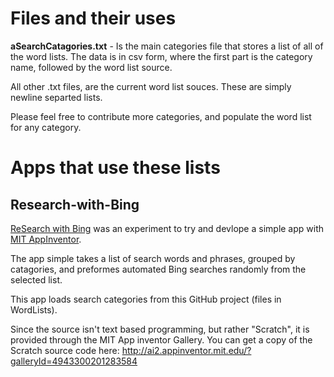 # Files and their uses
**aSearchCatagories.txt** - Is the main categories file that stores a list of all of the word lists.
The data is in csv form, where the first part is the category name, followed by the word list source.

All other .txt files, are the current word list souces. These are simply newline separted lists.

Please feel free to contribute more categories, and populate the word list for any category.

# Apps that use these lists
## Research-with-Bing
[ReSearch with Bing](https://play.google.com/store/apps/details?id=appinventor.ai_Rstar111.BingSearch) was an experiment to try and devlope a simple app with [MIT AppInventor](http://ai2.appinventor.mit.edu).

The app simple takes a list of search words and phrases, grouped by catagories, and preformes automated Bing searches randomly from the selected list.

This app loads search categories from this GitHub project (files in WordLists).

Since the source isn't text based programming, but rather "Scratch", it is provided through the MIT App inventor Gallery.
You can get a copy of the Scratch source code here: http://ai2.appinventor.mit.edu/?galleryId=4943300201283584
